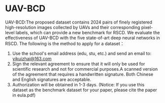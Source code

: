 # UAV-BCD
UAV-BCD:The proposed dataset contains 2024 pairs of finely registered high-resolution images collected by UAVs and their corresponding pixel-level labels, which can provide a new  benchmark for RSCD. We evaluate the effectiveness of UAV-BCD with the five state-of-art deep neural networks in RSCD.
The following is the method to apply for a dataset：
1) Use the school's email address (edu, stu, etc.) and send an email to: yikuizhai@163.com
2) Sign the relevant agreement to ensure that it will only be used for scientific research and not for commercial purposes.A scanned version of the agreement that requires a handwritten signature. Both Chinese and English signatures are acceptable.
3) Authorization will be obtained in 1-3 days.
(Notice: If you use this dataset as the benchmark dataset for your paper, please cite the paper in eula.pdf)

